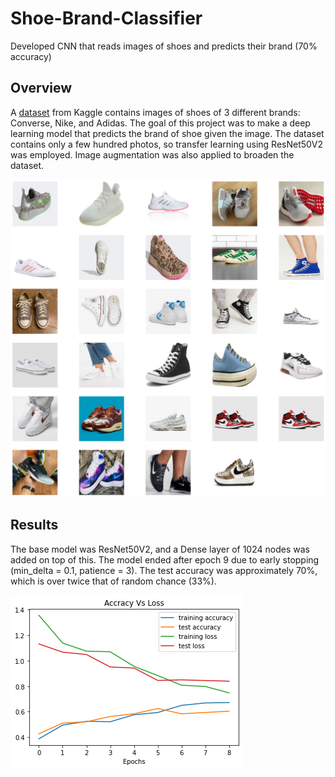 # Shoe-Brand-Classifier
Developed CNN that reads images of shoes and predicts their brand (70% accuracy)

## Overview

A [dataset](https://www.kaggle.com/datasets/die9origephit/nike-adidas-and-converse-imaged) from Kaggle contains images of shoes of 3 different brands: Converse, Nike, and Adidas. The goal of this project was to make a deep learning model that predicts the brand of shoe given the image. The dataset contains only a few hundred photos, so transfer learning using ResNet50V2 was employed. Image augmentation was also applied to broaden the dataset.

![shoes](images/shoe_sample_image.png)

## Results

The base model was ResNet50V2, and a Dense layer of 1024 nodes was added on top of this. The model ended after epoch 9 due to early stopping (min_delta = 0.1, patience = 3). The test accuracy was approximately 70%, which is over twice that of random chance (33%). 

![results_graph](images/results_graph.png)

